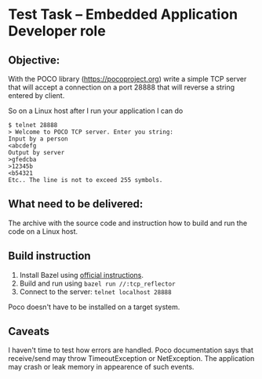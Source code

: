 # Test Task – Embedded Application Developer role

## Objective:
With the POCO library (https://pocoproject.org) write a simple TCP server that will accept a connection on a port 28888 that will reverse a string entered by client.

So on a Linux host after I run your application I can do 

```
$ telnet 28888
> Welcome to POCO TCP server. Enter you string:
Input by a person
<abcdefg
Output by server
>gfedcba
>12345b
<b54321
Etc.. The line is not to exceed 255 symbols.
```

## What need to be delivered:
The archive with the source code and instruction how to build and run the code on a Linux host.

## Build instruction

1. Install Bazel using [official instructions](https://bazel.build/install/).
2. Build and run using `bazel run //:tcp_reflector`
3. Connect to the server: `telnet localhost 28888`

Poco doesn't have to be installed on a target system.

## Caveats

I haven't time to test how errors are handled. Poco documentation says that receive/send may throw TimeoutException or NetException. The application may crash or leak memory in appearence of such events.
